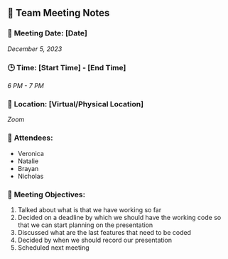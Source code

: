 ## 📝 **Team Meeting Notes**

### 📅 **Meeting Date**: [Date]
*December 5, 2023*

### 🕒 **Time**: [Start Time] - [End Time]
*6 PM - 7 PM*

### 📍 **Location**: [Virtual/Physical Location]
*Zoom*

### 📣 **Attendees**:
- Veronica
- Natalie
- Brayan
- Nicholas

### 🎯 **Meeting Objectives**:

1. Talked about what is that we have working so far
2. Decided on a deadline by which we should have the working code so that we can start planning on the presentation
3. Discussed what are the last features that need to be coded
4. Decided by when we should record our presentation
5. Scheduled next meeting
